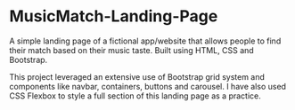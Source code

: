 # MusicMatch-Landing-Page
A simple landing page of a fictional app/website that allows people to find their match based on their music taste. Built using HTML, CSS and Bootstrap.

This project leveraged an extensive use of Bootstrap grid system and components like navbar, containers, buttons and carousel. I have also used CSS Flexbox to style a full section of this landing page as a practice.
